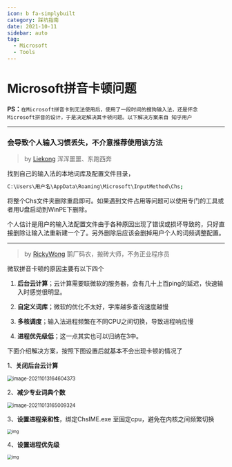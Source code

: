```yaml
---
icon: b fa-simplybuilt
category: 踩坑指南
date: 2021-10-11
sidebar: auto
tag:
  - Microsoft
  - Tools
---
```


# Microsoft拼音卡顿问题

**PS：**`在Microsoft拼音卡到无法使用后，使用了一段时间的搜狗输入法，还是怀念Microsoft拼音的设计，于是决定解决其卡顿问题。以下解决方案来自 知乎用户`

------

### 会导致个人输入习惯丢失，不介意推荐使用该方法

> by [Liekong](https://www.zhihu.com/people/wang-wen-long-18-61) 浑浑噩噩、东跑西奔

找到自己的输入法的本地词库及配置文件目录，

```bash
C:\Users\用户名\AppData\Roaming\Microsoft\InputMethod\Chs;
```


将整个Chs文件夹删除重启即可。如果遇到文件占用等问题可以使用专门的工具或者用U盘启动到WinPE下删除。

个人估计是用户的输入法配置文件由于各种原因出现了错误或损坏导致的，只好直接删除让输入法重新建一个了。另外删除后应该会删掉用户个人的词频调整配置。

---

> by [RickyWong](https://www.zhihu.com/people/ricky_wong) 鹅厂码农，搬砖大师，不务正业程序员

微软拼音卡顿的原因主要有以下四个

1. **后台云计算**；云计算需要联微软的服务器，会有几十上百ping的延迟，快速输入时感觉很明显。

2. **自定义词库**；微软的优化不太好，字库越多查询速度越慢

3. **多核调度**；输入法进程频繁在不同CPU之间切换，导致进程响应慢

4. **进程优先级低**；这一点其实也可以归纳在3中。

   

下面介绍解决方案，按照下图设置后就基本不会出现卡顿的情况了

1、**关闭后台云计算**

<img src="https://gitee.com/yzketx/image-markdown/raw/master/img/202110131646805.png" alt="image-20211013164604373" style="zoom:80%;" />

2、**减少专业词典个数**

<img src="https://gitee.com/yzketx/image-markdown/raw/master/img/202110131650557.png" alt="image-20211013165009324" style="zoom:80%;" />

3、**设置进程亲和性**，绑定ChsIME.exe 至固定cpu，避免在内核之间频繁切换

<img src="https://gitee.com/yzketx/image-markdown/raw/master/img/202110112036087.jpeg" alt="img" style="zoom: 67%;" />

4、**设置进程优先级**

<img src="https://gitee.com/yzketx/image-markdown/raw/master/img/202110112035720.jpeg" alt="img" style="zoom:67%;" />
